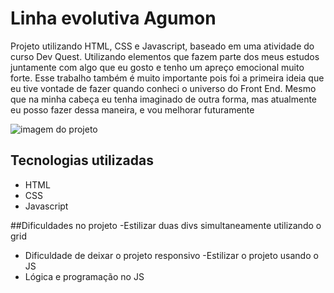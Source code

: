 # Linha evolutiva Agumon
Projeto utilizando HTML, CSS e Javascript, baseado em uma atividade do curso Dev Quest. Utilizando elementos que fazem parte dos meus estudos juntamente com algo que eu gosto e tenho um apreço emocional muito forte.
Esse trabalho também é muito importante pois foi a primeira ideia que eu tive vontade de fazer quando conheci o universo do Front End. Mesmo que na minha cabeça eu tenha imaginado de outra forma, mas atualmente eu posso fazer dessa maneira, e vou melhorar futuramente

<img src="./src/gif/gif.gif" alt="imagem do projeto">

## Tecnologias utilizadas 
- HTML
- CSS
- Javascript

##Dificuldades no projeto
-Estilizar duas divs simultaneamente utilizando o grid
- Dificuldade de deixar o projeto responsivo 
-Estilizar o projeto usando o JS
- Lógica e programação no JS 
